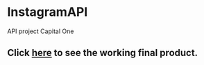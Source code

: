 # InstagramAPI
API project Capital One

## Click [here](http://htmlpreview.github.io/?https://github.com/kakorrhaphio/InstagramAPI/blob/master/instafeed.html) to see the working final product.
